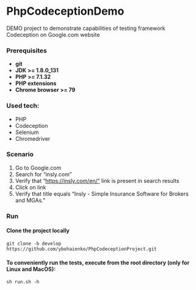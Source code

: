 # PhpCodeceptionDemo
DEMO project to demonstrate capabilities of testing framework Codeception on Google.com website

### Prerequisites
* **git**
* **JDK >= 1.8.0_131**
* **PHP >= 7.1.32**
* **PHP extensions**
* **Chrome browser >= 79**

### Used tech:
* PHP
* Codeception
* Selenium
* Chromedriver 

### Scenario
1. Go to Google.com
2. Search for “insly.com”
3. Verify that “https://insly.com/en/” link is present in search results
4. Click on link
5. Verify that title equals “Insly - Simple Insurance Software for Brokers and MGAs.”

### Run 
#### Clone the project locally
```
git clone -b develop https://github.com/ybohaienko/PhpCodeceptionProject.git
```
#### To conveniently run the tests, execute from the root directory (only for Linux and MacOS):
```
sh run.sh -h
```